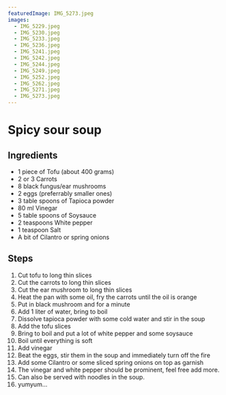```yaml
---
featuredImage: IMG_5273.jpeg
images:
  - IMG_5229.jpeg
  - IMG_5230.jpeg
  - IMG_5233.jpeg
  - IMG_5236.jpeg
  - IMG_5241.jpeg
  - IMG_5242.jpeg
  - IMG_5244.jpeg
  - IMG_5249.jpeg
  - IMG_5252.jpeg
  - IMG_5262.jpeg
  - IMG_5271.jpeg
  - IMG_5273.jpeg
---
```


# Spicy sour soup

## Ingredients

- 1 piece of Tofu (about 400 grams)
- 2 or 3 Carrots
- 8 black fungus/ear mushrooms
- 2 eggs (preferrably smaller ones)
- 3 table spoons of Tapioca powder
- 80 ml Vinegar
- 5 table spoons of Soysauce
- 2 teaspoons White pepper
- 1 teaspoon Salt
- A bit of Cilantro or spring onions

## Steps

1. Cut tofu to long thin slices
1. Cut the carrots to long thin slices
1. Cut the ear mushroom to long thin slices
1. Heat the pan with some oil, fry the carrots until the oil is orange
1. Put in black mushroom and for a minute
1. Add 1 liter of water, bring to boil
1. Dissolve tapioca powder with some cold water and stir in the soup
1. Add the tofu slices
1. Bring to boil and put a lot of white pepper and some soysauce
1. Boil until everything is soft
1. Add vinegar
1. Beat the eggs, stir them in the soup and immediately turn off the fire
1. Add some Cilantro or some sliced spring onions on top as garnish
1. The vinegar and white pepper should be prominent, feel free add more.
1. Can also be served with noodles in the soup.
1. yumyum...
